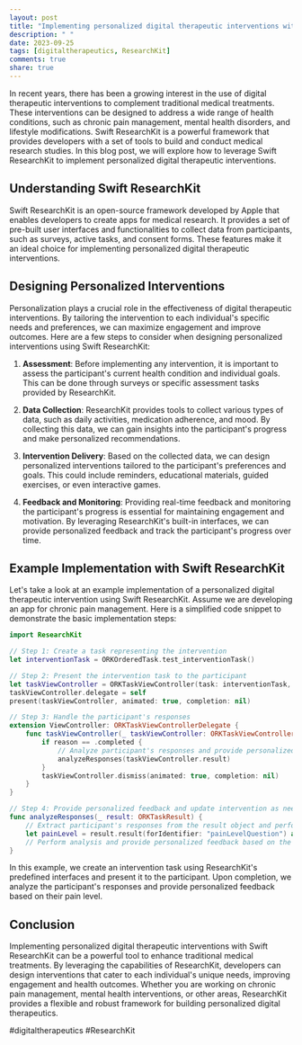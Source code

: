 ```yaml
---
layout: post
title: "Implementing personalized digital therapeutic interventions with Swift ResearchKit"
description: " "
date: 2023-09-25
tags: [digitaltherapeutics, ResearchKit]
comments: true
share: true
---
```


In recent years, there has been a growing interest in the use of digital therapeutic interventions to complement traditional medical treatments. These interventions can be designed to address a wide range of health conditions, such as chronic pain management, mental health disorders, and lifestyle modifications. Swift ResearchKit is a powerful framework that provides developers with a set of tools to build and conduct medical research studies. In this blog post, we will explore how to leverage Swift ResearchKit to implement personalized digital therapeutic interventions.

## Understanding Swift ResearchKit

Swift ResearchKit is an open-source framework developed by Apple that enables developers to create apps for medical research. It provides a set of pre-built user interfaces and functionalities to collect data from participants, such as surveys, active tasks, and consent forms. These features make it an ideal choice for implementing personalized digital therapeutic interventions.

## Designing Personalized Interventions

Personalization plays a crucial role in the effectiveness of digital therapeutic interventions. By tailoring the intervention to each individual's specific needs and preferences, we can maximize engagement and improve outcomes. Here are a few steps to consider when designing personalized interventions using Swift ResearchKit:

1. **Assessment**: Before implementing any intervention, it is important to assess the participant's current health condition and individual goals. This can be done through surveys or specific assessment tasks provided by ResearchKit.

2. **Data Collection**: ResearchKit provides tools to collect various types of data, such as daily activities, medication adherence, and mood. By collecting this data, we can gain insights into the participant's progress and make personalized recommendations.

3. **Intervention Delivery**: Based on the collected data, we can design personalized interventions tailored to the participant's preferences and goals. This could include reminders, educational materials, guided exercises, or even interactive games.

4. **Feedback and Monitoring**: Providing real-time feedback and monitoring the participant's progress is essential for maintaining engagement and motivation. By leveraging ResearchKit's built-in interfaces, we can provide personalized feedback and track the participant's progress over time.

## Example Implementation with Swift ResearchKit

Let's take a look at an example implementation of a personalized digital therapeutic intervention using Swift ResearchKit. Assume we are developing an app for chronic pain management. Here is a simplified code snippet to demonstrate the basic implementation steps:

```swift
import ResearchKit

// Step 1: Create a task representing the intervention
let interventionTask = ORKOrderedTask.test_interventionTask()

// Step 2: Present the intervention task to the participant
let taskViewController = ORKTaskViewController(task: interventionTask, taskRun: nil)
taskViewController.delegate = self
present(taskViewController, animated: true, completion: nil)

// Step 3: Handle the participant's responses
extension ViewController: ORKTaskViewControllerDelegate {
    func taskViewController(_ taskViewController: ORKTaskViewController, didFinishWith reason: ORKTaskViewControllerFinishReason, error: Error?) {
        if reason == .completed {
            // Analyze participant's responses and provide personalized feedback
            analyzeResponses(taskViewController.result)
        }
        taskViewController.dismiss(animated: true, completion: nil)
    }
}

// Step 4: Provide personalized feedback and update intervention as needed
func analyzeResponses(_ result: ORKTaskResult) {
    // Extract participant's responses from the result object and perform analysis
    let painLevel = result.result(forIdentifier: "painLevelQuestion") as? ORKChoiceQuestionResult
    // Perform analysis and provide personalized feedback based on the pain level
}

```

In this example, we create an intervention task using ResearchKit's predefined interfaces and present it to the participant. Upon completion, we analyze the participant's responses and provide personalized feedback based on their pain level.

## Conclusion

Implementing personalized digital therapeutic interventions with Swift ResearchKit can be a powerful tool to enhance traditional medical treatments. By leveraging the capabilities of ResearchKit, developers can design interventions that cater to each individual's unique needs, improving engagement and health outcomes. Whether you are working on chronic pain management, mental health interventions, or other areas, ResearchKit provides a flexible and robust framework for building personalized digital therapeutics.

#digitaltherapeutics #ResearchKit